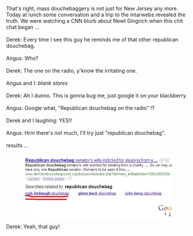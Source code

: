 That's right, mass douchebaggery is not just for New Jersey any more. Today at lunch some conversation and a trip to the intarwebs revealed the truth. We were watching a CNN blurb about Newt Gingrich when this chit chat began ...<br /><br />Derek: Every time I see this guy he reminds me of that other republican douchebag.<br /><br />Angus: Who?<br /><br />Derek: The one on the radio, y'know the irritating one.<br /><br />Angus and I: *blank stares*<br /><br />Derek: Ah I dunno. This is gonna bug me, just google it on your blackberry.<br /><br />Angus: Google what, "Republican douchebag on the radio" !?<br /><br />Derek and I laughing: YES!!<br /><br />Angus: Hrm there's not much, I'll try just "republican douchebag".<br /><br />results ...<br /><br /><a href="/content/images/2009/06/douchebag.jpg"><img id="BLOGGER_PHOTO_ID_5343166691574368818" style="DISPLAY: block; MARGIN: 0px auto 10px; WIDTH: 400px; CURSOR: hand; HEIGHT: 178px; TEXT-ALIGN: center" alt="" src="/content/images/2009/06/douchebag.jpg" border="0" /></a> Derek: Yeah, that guy!